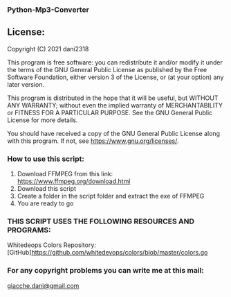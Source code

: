   ### Python-Mp3-Converter


  ## License:
  Copyright (C) 2021 dani2318

  This program is free software: you can redistribute it and/or modify
  it under the terms of the GNU General Public License as published by
  the Free Software Foundation, either version 3 of the License, or
  (at your option) any later version.

  This program is distributed in the hope that it will be useful,
  but WITHOUT ANY WARRANTY; without even the implied warranty of
  MERCHANTABILITY or FITNESS FOR A PARTICULAR PURPOSE.  See the
  GNU General Public License for more details.

  You should have received a copy of the GNU General Public License
  along with this program.  If not, see <https://www.gnu.org/licenses/>.
  
  ### How to use this script:
  
  1) Download FFMPEG from this link: https://www.ffmpeg.org/download.html
  2) Download this script
  3) Create a folder in the script folder and extract the exe of FFMPEG
  4) You are ready to go

  ### THIS SCRIPT USES THE FOLLOWING RESOURCES AND PROGRAMS:
  
  Whitedeops Colors Repository: [GitHub]https://github.com/whitedevops/colors/blob/master/colors.go 

  ### For any copyright problems you can write me at this mail:
  giacche.dani@gmail.com 

